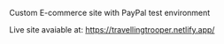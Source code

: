 Custom E-commerce site with PayPal test environment

Live site avaiable at: https://travellingtrooper.netlify.app/
